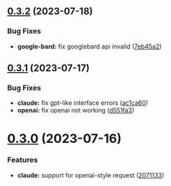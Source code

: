 ## [0.3.2](https://github.com/UNICKCHENG/openai-proxy/compare/v0.3.1...v0.3.2) (2023-07-18)


### Bug Fixes

* **google-bard:** fix googlebard api invalid ([7eb45a2](https://github.com/UNICKCHENG/openai-proxy/commit/7eb45a231fd16857210c35f4193c95c2f9d1bd70))

## [0.3.1](https://github.com/UNICKCHENG/openai-proxy/compare/v0.3.0...v0.3.1) (2023-07-17)


### Bug Fixes

* **claude:** fix gpt-like interface errors ([ac1ca60](https://github.com/UNICKCHENG/openai-proxy/commit/ac1ca60ad504522e9fff356638026efb9d1e80d8))
* **openai:** fix openai not working ([d551fa3](https://github.com/UNICKCHENG/openai-proxy/commit/d551fa3373d1f5d76a05d7c4ce969a91c76d4253))

# [0.3.0](https://github.com/UNICKCHENG/openai-proxy/compare/v0.2.1...v0.3.0) (2023-07-16)


### Features

* **claude:** support for openai-style request ([2071133](https://github.com/UNICKCHENG/openai-proxy/commit/20711337863e43b58ccac92f0d04f714ac406aca))